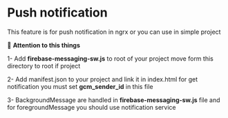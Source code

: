 # Push notification

This feature is for push notification in ngrx or you can use in 
simple project



🔎 **Attention to this things**

1- Add **firebase-messaging-sw.js** to root of your project
  move form this directory to root if project

2- Add manifest.json to your project and link it in index.html
for get notification you must set **gcm_sender_id** in this file 

3- BackgroundMessage are handled in **firebase-messaging-sw.js** file 
and for foregroundMessage you should use notification service
